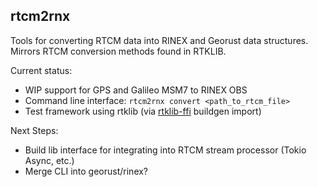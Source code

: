 ## rtcm2rnx

Tools for converting RTCM data into RINEX and Georust data structures. Mirrors RTCM conversion methods found in RTKLIB. 

Current status:
* WIP support for GPS and Galileo MSM7 to RINEX OBS
* Command line interface: `rtcm2rnx convert <path_to_rtcm_file>`
* Test framework using rtklib (via [rtklib-ffi](https://github.com/kpwebb/rtklib-ffi) buildgen import) 
  

Next Steps:
* Build lib interface for integrating into RTCM stream processor (Tokio Async, etc.)
* Merge CLI into georust/rinex?

  
